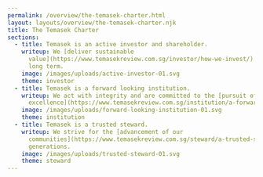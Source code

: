 ```yaml
---
permalink: /overview/the-temasek-charter.html
layout: layouts/overview/the-temasek-charter.njk
title: The Temasek Charter
sections:
  - title: Temasek is an active investor and shareholder.
    writeup: We [deliver sustainable
      value](https://www.temasekreview.com.sg/investor/how-we-invest/) over the
      long term.
    image: /images/uploads/active-investor-01.svg
    theme: investor
  - title: Temasek is a forward looking institution.
    writeup: We act with integrity and are committed to the [pursuit of
      excellence](https://www.temasekreview.com.sg/institution/a-forward-looking-institution/).
    image: /images/uploads/forward-looking-institution-01.svg
    theme: institution
  - title: Temasek is a trusted steward.
    writeup: We strive for the [advancement of our
      communities](https://www.temasekreview.com.sg/steward/a-trusted-steward/) across
      generations.
    image: /images/uploads/trusted-steward-01.svg
    theme: steward
---
```

